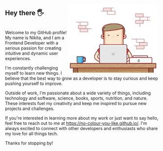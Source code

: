 <a target="_blank" href="https://github.com/No-colour-you-like/No-colour-you-like/blob/main/developer.gif"><img width="300" align="right"
        src="https://github.com/No-colour-you-like/No-colour-you-like/blob/main/developer.gif"></a>

## Hey there :raised_hand_with_fingers_splayed:
<br>
Welcome to my GitHub profile! 
My name is Nikita, and I am a Frontend Developer with a serious passion for creating intuitive and dynamic user experiences.

I'm constantly challenging myself to learn new things. I believe that the best way to grow as a developer is to stay curious and keep pushing yourself to improve.

Outside of work, I'm passionate about a wide variety of things, including technology and software, science, books, sports, nutrition, and nature. These interests fuel my creativity and keep me inspired to pursue new projects and challenges.

If you're interested in learning more about my work or just want to say hello, feel free to reach out to me at https://no-colour-you-like.github.io/.
I'm always excited to connect with other developers and enthusiasts who share my love for all things tech. 

Thanks for stopping by!

